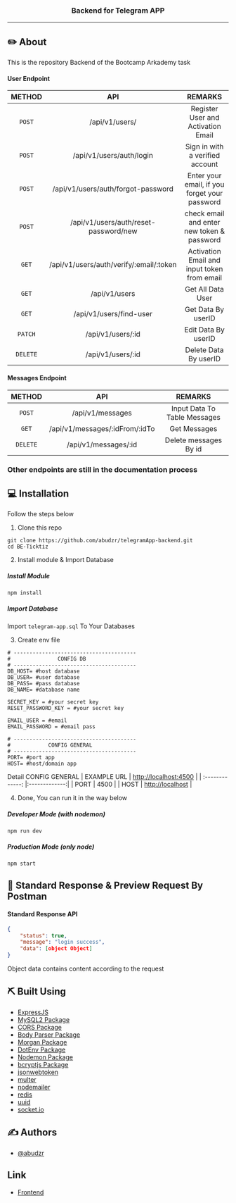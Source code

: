 <h3 align="center">Backend for Telegram APP</h3>

---

## ✏️ About

This is the repository Backend of the Bootcamp Arkademy task

#### User Endpoint

|  METHOD  |                   API                   |                    REMARKS                    |
| :------: | :-------------------------------------: | :-------------------------------------------: |
|  `POST`  |             /api/v1/users/              |      Register User and Activation Email       |
|  `POST`  |        /api/v1/users/auth/login         |        Sign in with a verified account        |
|  `POST`  |   /api/v1/users/auth/forgot-password    | Enter your email, if you forget your password |
|  `POST`  |  /api/v1/users/auth/reset-password/new  |  check email and enter new token & password   |
|  `GET`   | /api/v1/users/auth/verify/:email/:token |  Activation Email and input token from email  |
|  `GET`   |              /api/v1/users              |               Get All Data User               |
|  `GET`   |         /api/v1/users/find-user         |              Get Data By userID               |
| `PATCH`  |            /api/v1/users/:id            |              Edit Data By userID              |
| `DELETE` |            /api/v1/users/:id            |             Delete Data By userID             |

#### Messages Endpoint

|  METHOD  |              API               |           REMARKS            |
| :------: | :----------------------------: | :--------------------------: |
|  `POST`  |        /api/v1/messages        | Input Data To Table Messages |
|  `GET`   | /api/v1/messages/:idFrom/:idTo |         Get Messages         |
| `DELETE` |      /api/v1/messages/:id      |    Delete messages By id     |

### Other endpoints are still in the documentation process

## 💻 Installation

Follow the steps below

1. Clone this repo

```
git clone https://github.com/abudzr/telegramApp-backend.git
cd BE-Ticktiz
```

2. Install module & Import Database

##### Install Module

```
npm install
```

##### Import Database

Import `telegram-app.sql` To Your Databases

3. Create env file

```
# ---------------------------------------
#               CONFIG DB
# ---------------------------------------
DB_HOST= #host database
DB_USER= #user database
DB_PASS= #pass database
DB_NAME= #database name

SECRET_KEY = #your secret key
RESET_PASSWORD_KEY = #your secret key

EMAIL_USER = #email
EMAIL_PASSWORD = #email pass

# ---------------------------------------
#            CONFIG GENERAL
# ---------------------------------------
PORT= #port app
HOST= #host/domain app
```

Detail CONFIG GENERAL
| EXAMPLE URL | [http://localhost:4500]() |
| :-------------: |:-------------:|
| PORT | 4500 |
| HOST | [http://localhost]() |

4. Done, You can run it in the way below

##### Developer Mode (with nodemon)

```
npm run dev
```

##### Production Mode (only node)

```
npm start
```

## 🔖 Standard Response & Preview Request By Postman

#### Standard Response API

```json
{
    "status": true,
    "message": "login success",
    "data": [object Object]
}
```

Object data contains content according to the request

## ⛏️ Built Using

- [ExpressJS](https://expressjs.com)
- [MySQL2 Package](https://www.npmjs.com/package/mysql2)
- [CORS Package](https://www.npmjs.com/package/cors)
- [Body Parser Package](https://www.npmjs.com/package/body-parser)
- [Morgan Package](https://www.npmjs.com/package/morgan)
- [DotEnv Package](https://www.npmjs.com/package/dotenv)
- [Nodemon Package](https://www.npmjs.com/package/nodemon)
- [bcryptjs Package](https://www.npmjs.com/package/bcryptjs)
- [jsonwebtoken](https://www.npmjs.com/package/jsonwebtoken)
- [multer](https://www.npmjs.com/package/multer)
- [nodemailer](https://www.npmjs.com/package/nodemailer)
- [redis](https://www.npmjs.com/package/redis)
- [uuid](https://www.npmjs.com/package/uuid)
- [socket.io](https://socket.io/)

## ✍️ Authors

- [@abudzr](https://github.com/abudzr)

## Link

- [Frontend](https://github.com/abudzr/telegramApp-frontend)
